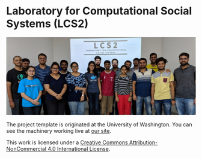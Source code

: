 # Laboratory for Computational Social Systems (LCS2)
<p align="center">
<img src="img/lab-photos/1.jpg" alt="screenshot of the template">
</p>

The project template is originated at the University of Washington.  You can see the machinery working live at [our site][sampa].

This work is licensed under a [Creative Commons Attribution-NonCommercial 4.0 International License][license].

[sampa]: http://sampa.cs.washington.edu/
[license]: https://creativecommons.org/licenses/by-nc/4.0/

